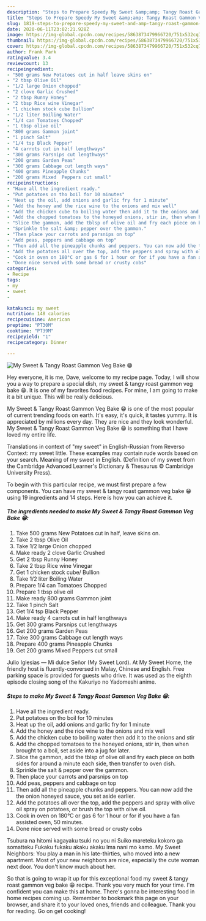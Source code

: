 ```yaml
---
description: "Steps to Prepare Speedy My Sweet &amp;amp; Tangy Roast Gammon Veg Bake  😁"
title: "Steps to Prepare Speedy My Sweet &amp;amp; Tangy Roast Gammon Veg Bake  😁"
slug: 1819-steps-to-prepare-speedy-my-sweet-and-amp-tangy-roast-gammon-veg-bake
date: 2020-06-11T23:02:21.928Z
image: https://img-global.cpcdn.com/recipes/5863873479966720/751x532cq70/my-sweet-tangy-roast-gammon-veg-bake-😁-recipe-main-photo.jpg
thumbnail: https://img-global.cpcdn.com/recipes/5863873479966720/751x532cq70/my-sweet-tangy-roast-gammon-veg-bake-😁-recipe-main-photo.jpg
cover: https://img-global.cpcdn.com/recipes/5863873479966720/751x532cq70/my-sweet-tangy-roast-gammon-veg-bake-😁-recipe-main-photo.jpg
author: Frank Park
ratingvalue: 3.4
reviewcount: 13
recipeingredient:
- "500 grams New Potatoes cut in half leave skins on"
- "2 tbsp Olive Oil"
- "1/2 large Onion chopped"
- "2 clove Garlic Crushed"
- "2 tbsp Runny Honey"
- "2 tbsp Rice wine Vinegar"
- "1 chicken stock cube Bullion"
- "1/2 liter Boiling Water"
- "1/4 can Tomatoes Chopped"
- "1 tbsp olive oil"
- "800 grams Gammon joint"
- "1 pinch Salt"
- "1/4 tsp Black Pepper"
- "4 carrots cut in half lengthways"
- "300 grams Parsnips cut lengthways"
- "200 grams Garden Peas"
- "300 grams Cabbage cut length ways"
- "400 grams Pineapple Chunks"
- "200 grams Mixed  Peppers cut small"
recipeinstructions:
- "Have all the ingredient ready."
- "Put potatoes on tho boil for 10 minutes"
- "Heat up the oil, add onions and garlic fry for 1 minute"
- "Add the honey and the rice wine to the onions and mix well"
- "Add the chicken cube to boiling water then add it to the onions and stir"
- "Add the chopped tomatoes to the honeyed onions, stir in, then when brought to a boil, set aside into a jug for later."
- "Slice the gammon, add the tblsp of olive oil and fry each piece on both sides for around a minute each side, then transfer to oven dish."
- "Sprinkle the salt &amp; pepper over the gammon."
- "Then place your carrots and parsnips on top"
- "Add peas, peppers and cabbage on top"
- "Then add all the pineapple chunks and peppers. You can now add the the onion honeyed sauce, you set aside earlier."
- "Add the potatoes all over the top, add the peppers and spray with olive oil spray on potatoes, or brush the top with olive oil."
- "Cook in oven on 180°C or gas 6 for 1 hour or for if you have a fan assisted oven, 50 minutes."
- "Done nice served with some bread or crusty cobs"
categories:
- Recipe
tags:
- my
- sweet
- 

katakunci: my sweet  
nutrition: 148 calories
recipecuisine: American
preptime: "PT30M"
cooktime: "PT39M"
recipeyield: "1"
recipecategory: Dinner

---
```



![My Sweet &amp; Tangy Roast Gammon Veg Bake  😁](https://img-global.cpcdn.com/recipes/5863873479966720/751x532cq70/my-sweet-tangy-roast-gammon-veg-bake-😁-recipe-main-photo.jpg)

Hey everyone, it is me, Dave, welcome to my recipe page. Today, I will show you a way to prepare a special dish, my sweet &amp; tangy roast gammon veg bake  😁. It is one of my favorites food recipes. For mine, I am going to make it a bit unique. This will be really delicious.

My Sweet &amp; Tangy Roast Gammon Veg Bake  😁 is one of the most popular of current trending foods on earth. It's easy, it's quick, it tastes yummy. It is appreciated by millions every day. They are nice and they look wonderful. My Sweet &amp; Tangy Roast Gammon Veg Bake  😁 is something that I have loved my entire life.

Translations in context of &#34;my sweet&#34; in English-Russian from Reverso Context: my sweet little. These examples may contain rude words based on your search. Meaning of my sweet in English. (Definition of my sweet from the Cambridge Advanced Learner&#39;s Dictionary &amp; Thesaurus © Cambridge University Press).


To begin with this particular recipe, we must first prepare a few components. You can have my sweet &amp; tangy roast gammon veg bake  😁 using 19 ingredients and 14 steps. Here is how you can achieve it.

<!--inarticleads1-->

##### The ingredients needed to make My Sweet &amp; Tangy Roast Gammon Veg Bake  😁:

1. Take 500 grams New Potatoes cut in half, leave skins on.
1. Take 2 tbsp Olive Oil
1. Take 1/2 large Onion chopped
1. Make ready 2 clove Garlic Crushed
1. Get 2 tbsp Runny Honey
1. Take 2 tbsp Rice wine Vinegar
1. Get 1 chicken stock cube/ Bullion
1. Take 1/2 liter Boiling Water
1. Prepare 1/4 can Tomatoes Chopped
1. Prepare 1 tbsp olive oil
1. Make ready 800 grams Gammon joint
1. Take 1 pinch Salt
1. Get 1/4 tsp Black Pepper
1. Make ready 4 carrots cut in half lengthways
1. Get 300 grams Parsnips cut lengthways
1. Get 200 grams Garden Peas
1. Take 300 grams Cabbage cut length ways
1. Prepare 400 grams Pineapple Chunks
1. Get 200 grams Mixed  Peppers cut small


Julio Iglesias — Mi dulce Señor (My Sweet Lord). At My Sweet Home, the friendly host is fluently-conversed in Malay, Chinese and English. Free parking space is provided for guests who drive. It was used as the eighth episode closing song of the Kakuriyo no Yadomeshi anime. 

<!--inarticleads2-->

##### Steps to make My Sweet &amp; Tangy Roast Gammon Veg Bake  😁:

1. Have all the ingredient ready.
1. Put potatoes on tho boil for 10 minutes
1. Heat up the oil, add onions and garlic fry for 1 minute
1. Add the honey and the rice wine to the onions and mix well
1. Add the chicken cube to boiling water then add it to the onions and stir
1. Add the chopped tomatoes to the honeyed onions, stir in, then when brought to a boil, set aside into a jug for later.
1. Slice the gammon, add the tblsp of olive oil and fry each piece on both sides for around a minute each side, then transfer to oven dish.
1. Sprinkle the salt &amp; pepper over the gammon.
1. Then place your carrots and parsnips on top
1. Add peas, peppers and cabbage on top
1. Then add all the pineapple chunks and peppers. You can now add the the onion honeyed sauce, you set aside earlier.
1. Add the potatoes all over the top, add the peppers and spray with olive oil spray on potatoes, or brush the top with olive oil.
1. Cook in oven on 180°C or gas 6 for 1 hour or for if you have a fan assisted oven, 50 minutes.
1. Done nice served with some bread or crusty cobs


Tsubura na hitomi kagayaku tsuki no you ni Suiko mareteku kokoro ga somatteku Fukaku fukaku akaku akaku Ima nani mo kamo. My Sweet Neighbors: You play a man in his late-thirties, who moved into a new apartment. Most of your new neighbors are nice, especially the cute woman next door. You don&#39;t know much about her. 

So that is going to wrap it up for this exceptional food my sweet &amp; tangy roast gammon veg bake  😁 recipe. Thank you very much for your time. I'm confident you can make this at home. There's gonna be interesting food in home recipes coming up. Remember to bookmark this page on your browser, and share it to your loved ones, friends and colleague. Thank you for reading. Go on get cooking!
